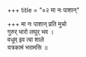 +++
title = "०२ मा नः पाशान्"

+++
मा नः पाशान् प्रति मुचो  
गुरुर् भारो लघुर् भव ।  
वधूम् इव त्वा शाले  
यत्रकामं भरामसि ॥